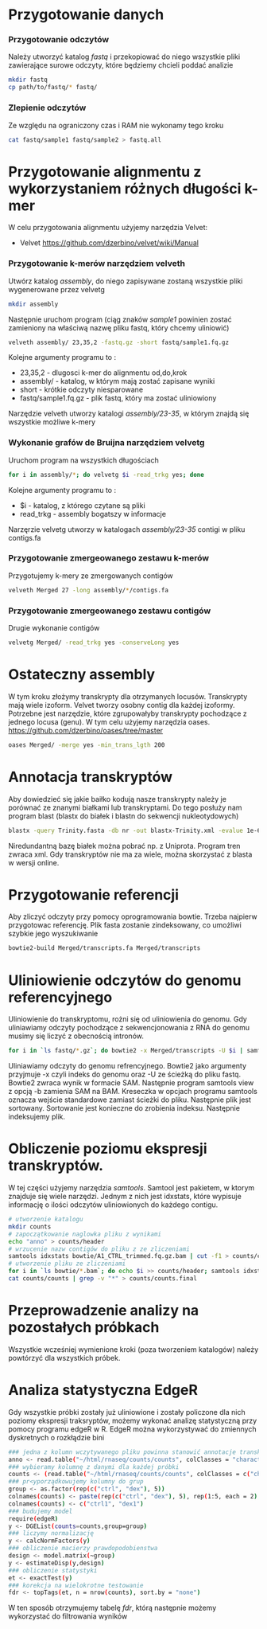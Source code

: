 # Przygotowanie danych
### Przygotowanie odczytów
Należy utworzyć katalog *fastq* i przekopiować do niego wszystkie pliki zawierające surowe odczyty, które będziemy chcieli poddać analizie
```sh
mkdir fastq
cp path/to/fastq/* fastq/
```

### Zlepienie odczytów
Ze względu na ograniczony czas i RAM nie wykonamy tego kroku
```sh
cat fastq/sample1 fastq/sample2 > fastq.all
```

# Przygotowanie alignmentu z wykorzystaniem różnych długości k-mer
W celu przygotowania alignmentu użyjemy narzędzia Velvet:
* Velvet https://github.com/dzerbino/velvet/wiki/Manual


### Przygotowanie k-merów narzędziem velveth
Utwórz katalog *assembly*, do niego zapisywane zostaną wszystkie pliki wygenerowane przez velvetg
```sh
mkdir assembly
```
Następnie uruchom program (ciąg znaków *sample1* powinien zostać zamieniony na właściwą nazwę pliku fastq, który chcemy uliniowić)
```sh
velveth assembly/ 23,35,2 -fastq.gz -short fastq/sample1.fq.gz
```
Kolejne argumenty programu to :

* 23,35,2 - dlugosci k-mer do alignmentu od,do,krok
* assembly/ - katalog, w którym mają zostać zapisane wyniki
* short - krótkie odczyty niesparowane
* fastq/sample1.fq.gz - plik fastq, który ma zostać uliniowiony

Narzędzie velveth utworzy katalogi *assembly/23-35*, w którym znajdą się wszystkie możliwe k-mery

### Wykonanie grafów de Bruijna narzędziem velvetg
Uruchom program na wszystkich długościach
```sh
for i in assembly/*; do velvetg $i -read_trkg yes; done
```
Kolejne argumenty programu to :

* $i - katalog, z którego czytane są pliki
* read_trkg - assembly bogatszy w informacje

Narzęrzie velvetg utworzy w katalogach *assembly/23-35* contigi w pliku contigs.fa

### Przygotowanie zmergeowanego zestawu k-merów
Przygotujemy k-mery ze zmergowanych contigów 
```sh
velveth Merged 27 -long assembly/*/contigs.fa
```

### Przygotowanie zmergeowanego zestawu contigów
Drugie wykonanie contigów 
```sh
velvetg Merged/ -read_trkg yes -conserveLong yes
```

# Ostateczny assembly
W tym kroku złożymy transkrypty dla otrzymanych locusów. Transkrypty mają wiele izoform. Velvet tworzy osobny contig dla każdej izoformy. Potrzebne jest narzędzie, które zgrupowałyby transkrypty pochodzące z jednego locusa (genu). W tym celu użyjemy narzędzia oases. https://github.com/dzerbino/oases/tree/master
```sh
oases Merged/ -merge yes -min_trans_lgth 200
```

# Annotacja transkryptów
Aby dowiedzieć się jakie baiłko kodują nasze transkrypty należy je porównać ze znanymi białkami lub transkryptami. Do tego posłuży nam program blast (blastx do białek i blastn do sekwencji nukleotydowych)
```sh
blastx -query Trinity.fasta -db nr -out blastx-Trinity.xml -evalue 1e-6 -num_threads 24 -max_target_seqs 1 -outfmt 
```

Niredundantną bazę białek można pobrać np. z Uniprota. Program tren zwraca xml. Gdy transkryptów nie ma za wiele, można skorzystać z blasta w wersji online.

# Przygotowanie referencji
Aby zliczyć odczyty przy pomocy oprogramowania bowtie. Trzeba najpierw przygotowac referencję. Plik fasta zostanie zindeksowany, co umożliwi szybkie jego wyszukiwanie
```sh
bowtie2-build Merged/transcripts.fa Merged/transcripts
```

# Uliniowienie odczytów do genomu referencyjnego
Uliniowienie do transkryptomu, rożni się od uliniowienia do genomu. Gdy uliniawiamy odczyty pochodzące z sekwencjonowania z RNA do genomu musimy się liczyć z obecnością intronów.

```sh
for i in `ls fastq/*.gz`; do bowtie2 -x Merged/transcripts -U $i | samtools view -bS - | samtools sort - > $i.bam; samtools index $i.bam; done; mkdir bowtie; mv fastq/*.bam* bowtie/
```
Uliniawiamy odczyty do genomu refrencyjnego. Bowtie2 jako argumenty przyjmuje -x czyli indeks do genomu oraz -U ze ścieżką do pliku fastq. Bowtie2 zwraca wynik w formacie SAM. Następnie program samtools view z opcją -b zamienia SAM na BAM. Kreseczka w opcjach programu samtools oznacza wejście standardowe zamiast ścieżki do pliku. Następnie plik jest sortowany. Sortowanie jest konieczne do zrobienia indeksu. Następnie indeksujemy plik.


# Obliczenie poziomu ekspresji transkryptów.
W tej części użyjemy narzędzia *samtools*. Samtool jest pakietem, w ktorym znajduje się wiele narzędzi. Jednym z nich jest idxstats, które wypisuje informację o ilości odczytów uliniowionych do każdego contigu. 
```sh
# utworzenie katalogu
mkdir counts
# zapoczątkowanie naglowka pliku z wynikami
echo "anno" > counts/header
# wrzucenie nazw contigów do pliku z ze zliczeniami
samtools idxstats bowtie/A1_CTRL_trimmed.fq.gz.bam | cut -f1 > counts/counts
# utworzenie pliku ze zliczeniami
for i in `ls bowtie/*.bam`; do echo $i >> counts/header; samtools idxstats $i | cut -f3 | paste counts/counts - > counts.tmp; mv counts.tmp counts/counts; done
cat counts/counts | grep -v "*" > counts/counts.final
```

# Przeprowadzenie analizy na pozostałych próbkach
Wszystkie wcześniej wymienione kroki (poza tworzeniem katalogów) należy powtórzyć dla wszystkich próbek.

# Analiza statystyczna EdgeR
Gdy wszystkie próbki zostały już uliniowione i zostały policzone dla nich poziomy ekspresji traksryptów, możemy wykonać analizę statystyczną przy pomocy programu edgeR w R. EdgeR można wykorzystywać do zmiennych dyskretnych o rozkłądzie bini

```sh
### jedna z kolumn wczytywanego pliku powinna stanowić annotacje transkryptów
anno <- read.table("~/html/rnaseq/counts/counts", colClasses = "character")[,1]
### wybieramy kolumnę z danymi dla każdej próbki
counts <- (read.table("~/html/rnaseq/counts/counts", colClasses = c("character",rep("numeric",10)))[,2:11])
### pr<yporządkowujemy kolumny do grup
group <- as.factor(rep(c("ctrl", "dex"), 5))
colnames(counts) <- paste(rep(c("ctrl", "dex"), 5), rep(1:5, each = 2), sep = "")
colnames(counts) <- c("ctrl1", "dex1")
### budujemy model
require(edgeR)
y <- DGEList(counts=counts,group=group)
### liczymy normalizację
y <- calcNormFactors(y)
### obliczenie macierzy prawdopodobienstwa
design <- model.matrix(~group)
y <- estimateDisp(y,design)
### obliczenie statystyki
et <- exactTest(y)
### korekcja na wielokrotne testowanie
fdr <- topTags(et, n = nrow(counts), sort.by = "none")
```
W ten sposób otrzymujemy tabelę *fdr*, którą następnie możemy wykorzystać do filtrowania wyników
